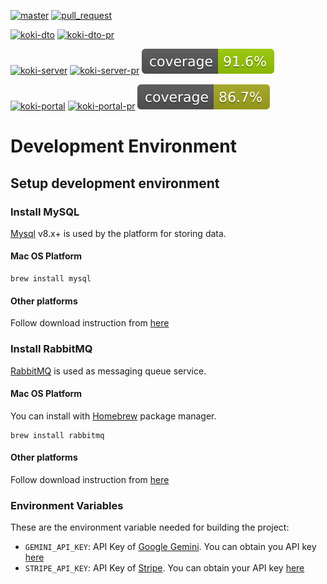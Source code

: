 [![master](https://github.com/wutsi/koki-mono/actions/workflows/_master.yml/badge.svg)](https://github.com/wutsi/koki-mono/actions/workflows/_master.yml)
[![pull_request](https://github.com/wutsi/koki-mono/actions/workflows/_pr.yml/badge.svg)](https://github.com/wutsi/koki-mono/actions/workflows/_pr.yml)

[![koki-dto](https://github.com/wutsi/koki-mono/actions/workflows/koki-dto-master.yml/badge.svg)](https://github.com/wutsi/koki-mono/actions/workflows/koki-dto-master.yml)
[![koki-dto-pr](https://github.com/wutsi/koki-mono/actions/workflows/koki-dto-pr.yml/badge.svg)](https://github.com/wutsi/koki-mono/actions/workflows/koki-dto-pr.yml)

[![koki-server](https://github.com/wutsi/koki-mono/actions/workflows/koki-server-master.yml/badge.svg)](https://github.com/wutsi/koki-mono/actions/workflows/koki-server-master.yml)
[![koki-server-pr](https://github.com/wutsi/koki-mono/actions/workflows/koki-server-pr.yml/badge.svg)](https://github.com/wutsi/koki-mono/actions/workflows/koki-server-pr.yml)
![Coverage](.github/badges/koki-server-jococo.svg)

[![koki-portal](https://github.com/wutsi/koki-mono/actions/workflows/koki-portal-master.yml/badge.svg)](https://github.com/wutsi/koki-mono/actions/workflows/koki-portal-master.yml)
[![koki-portal-pr](https://github.com/wutsi/koki-mono/actions/workflows/koki-portal-pr.yml/badge.svg)](https://github.com/wutsi/koki-mono/actions/workflows/koki-portal-pr.yml)
![Coverage](.github/badges/koki-portal-jococo.svg)

# Development Environment

## Setup development environment

### Install MySQL

[Mysql](https://www.mysql.com/) v8.x+ is used by the platform for storing data.

#### Mac OS Platform

```
brew install mysql
```

#### Other platforms

Follow download instruction from [here](https://dev.mysql.com/downloads/installer)

### Install RabbitMQ

[RabbitMQ](https://www.rabbitmq.com/) is used as messaging queue service.

#### Mac OS Platform

You can install with [Homebrew](https://brew.sh/) package manager.

```
brew install rabbitmq
```

#### Other platforms

Follow download instruction from [here](https://www.rabbitmq.com/docs/download)

### Environment Variables

These are the environment variable needed for building the project:

- ``GEMINI_API_KEY``: API Key of [Google Gemini](https://gemini.google.com). You can obtain you API
  key [here](https://aistudio.google.com/app/apikey)
- ``STRIPE_API_KEY``: API Key of [Stripe](https://stripe.com/). You can obtain your API
  key [here](https://dashboard.stripe.com/test/apikeys)
